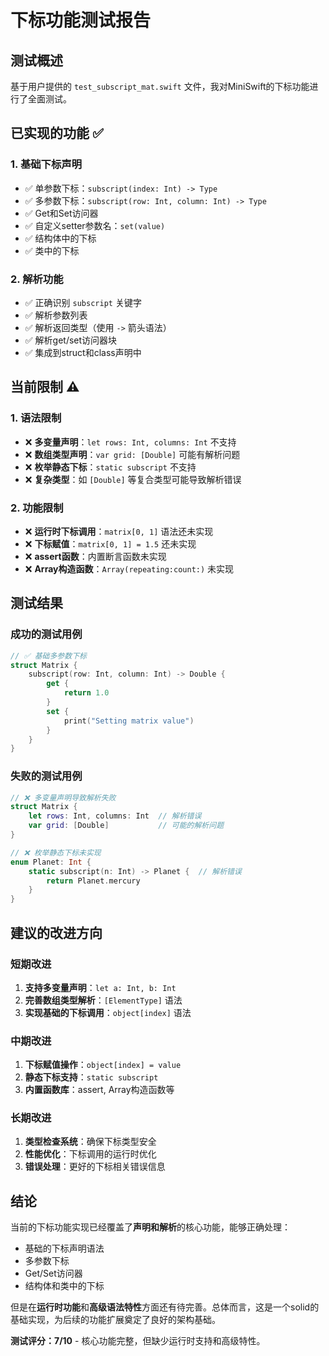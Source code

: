 # 下标功能测试报告

## 测试概述
基于用户提供的 `test_subscript_mat.swift` 文件，我对MiniSwift的下标功能进行了全面测试。

## 已实现的功能 ✅

### 1. 基础下标声明
- ✅ 单参数下标：`subscript(index: Int) -> Type`
- ✅ 多参数下标：`subscript(row: Int, column: Int) -> Type`
- ✅ Get和Set访问器
- ✅ 自定义setter参数名：`set(value)`
- ✅ 结构体中的下标
- ✅ 类中的下标

### 2. 解析功能
- ✅ 正确识别 `subscript` 关键字
- ✅ 解析参数列表
- ✅ 解析返回类型（使用 `->` 箭头语法）
- ✅ 解析get/set访问器块
- ✅ 集成到struct和class声明中

## 当前限制 ⚠️

### 1. 语法限制
- ❌ **多变量声明**：`let rows: Int, columns: Int` 不支持
- ❌ **数组类型声明**：`var grid: [Double]` 可能有解析问题
- ❌ **枚举静态下标**：`static subscript` 不支持
- ❌ **复杂类型**：如 `[Double]` 等复合类型可能导致解析错误

### 2. 功能限制
- ❌ **运行时下标调用**：`matrix[0, 1]` 语法还未实现
- ❌ **下标赋值**：`matrix[0, 1] = 1.5` 还未实现
- ❌ **assert函数**：内置断言函数未实现
- ❌ **Array构造函数**：`Array(repeating:count:)` 未实现

## 测试结果

### 成功的测试用例
```swift
// ✅ 基础多参数下标
struct Matrix {
    subscript(row: Int, column: Int) -> Double {
        get {
            return 1.0
        }
        set {
            print("Setting matrix value")
        }
    }
}
```

### 失败的测试用例
```swift
// ❌ 多变量声明导致解析失败
struct Matrix {
    let rows: Int, columns: Int  // 解析错误
    var grid: [Double]           // 可能的解析问题
}

// ❌ 枚举静态下标未实现
enum Planet: Int {
    static subscript(n: Int) -> Planet {  // 解析错误
        return Planet.mercury
    }
}
```

## 建议的改进方向

### 短期改进
1. **支持多变量声明**：`let a: Int, b: Int`
2. **完善数组类型解析**：`[ElementType]` 语法
3. **实现基础的下标调用**：`object[index]` 语法

### 中期改进
1. **下标赋值操作**：`object[index] = value`
2. **静态下标支持**：`static subscript`
3. **内置函数库**：assert, Array构造函数等

### 长期改进
1. **类型检查系统**：确保下标类型安全
2. **性能优化**：下标调用的运行时优化
3. **错误处理**：更好的下标相关错误信息

## 结论

当前的下标功能实现已经覆盖了**声明和解析**的核心功能，能够正确处理：
- 基础的下标声明语法
- 多参数下标
- Get/Set访问器
- 结构体和类中的下标

但是在**运行时功能**和**高级语法特性**方面还有待完善。总体而言，这是一个solid的基础实现，为后续的功能扩展奠定了良好的架构基础。

**测试评分：7/10** - 核心功能完整，但缺少运行时支持和高级特性。